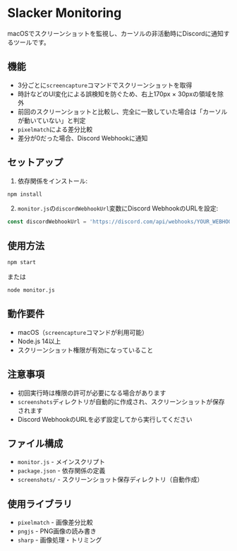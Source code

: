 # Slacker Monitoring

macOSでスクリーンショットを監視し、カーソルの非活動時にDiscordに通知するツールです。

## 機能

- 3分ごとに`screencapture`コマンドでスクリーンショットを取得
- 時計などのUI変化による誤検知を防ぐため、右上170px × 30pxの領域を除外
- 前回のスクリーンショットと比較し、完全に一致していた場合は「カーソルが動いていない」と判定
- `pixelmatch`による差分比較
- 差分が0だった場合、Discord Webhookに通知

## セットアップ

1. 依存関係をインストール:
```bash
npm install
```

2. `monitor.js`の`discordWebhookUrl`変数にDiscord WebhookのURLを設定:
```javascript
const discordWebhookUrl = 'https://discord.com/api/webhooks/YOUR_WEBHOOK_URL';
```

## 使用方法

```bash
npm start
```

または

```bash
node monitor.js
```

## 動作要件

- macOS（`screencapture`コマンドが利用可能）
- Node.js 14以上
- スクリーンショット権限が有効になっていること

## 注意事項

- 初回実行時は権限の許可が必要になる場合があります
- `screenshots`ディレクトリが自動的に作成され、スクリーンショットが保存されます
- Discord WebhookのURLを必ず設定してから実行してください

## ファイル構成

- `monitor.js` - メインスクリプト
- `package.json` - 依存関係の定義
- `screenshots/` - スクリーンショット保存ディレクトリ（自動作成）

## 使用ライブラリ

- `pixelmatch` - 画像差分比較
- `pngjs` - PNG画像の読み書き
- `sharp` - 画像処理・トリミング 
